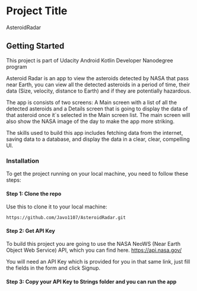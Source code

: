 # Project Title
AsteroidRadar 

## Getting Started
This project is part of Udacity Android Kotlin Developer Nanodegree program

Asteroid Radar is an app to view the asteroids detected by NASA that pass near Earth, you can view all the detected asteroids in a period of time, their data (Size, velocity, distance to Earth) and if they are potentially hazardous.

The app is consists of two screens: A Main screen with a list of all the detected asteroids and a Details screen that is going to display the data of that asteroid once it´s selected in the Main screen list. The main screen will also show the NASA image of the day to make the app more striking.

The skills used to build this app includes fetching data from the internet, saving data to a database, and display the data in a clear, clear, compelling UI.

### Installation
To get the project running on your local machine, you need to follow these steps:

#### Step 1: Clone the repo

Use this to clone it to your local machine:
```
https://github.com/Javo1107/AsteroidRadar.git
```
#### Step 2: Get API Key 
To build this project you are going to use the NASA NeoWS (Near Earth Object Web Service) API, which you can find here. https://api.nasa.gov/

You will need an API Key which is provided for you in that same link, just fill the fields in the form and click Signup.

#### Step 3: Copy your API Key to Strings folder and you can run the app
